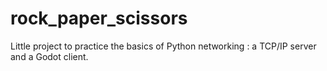 # rock_paper_scissors

Little project to practice the basics of Python networking : a TCP/IP server and a Godot client.
